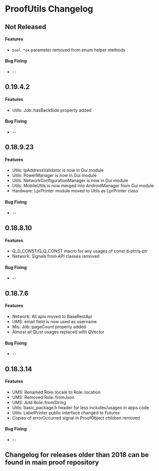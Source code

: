 ProofUtils Changelog
====================

## Not Released
#### Features
 * `bool *ok` parameter removed from enum helper methods

#### Bug Fixing
 * --

## 0.19.4.2
#### Features
 * Utils: Job::hasBackSide property added

#### Bug Fixing
 * --

## 0.18.9.23
#### Features
 * Utils: IpAddressValidator is now in Gui module
 * Utils: PowerManager is now in Gui module
 * Utils: NetworkConfigurationManager is now in Gui module
 * Utils: MobileUtils is now merged into AndroidManager from Gui module
 * Hardware: LprPrinter module moved to Utils as LprPrinter class

#### Bug Fixing
 * --

## 0.18.8.10
#### Features
 * Q_D_CONST/Q_Q_CONST macro for any usages of const d-ptr/q-ptr
 * Network: Signals from API classes removed

#### Bug Fixing
 * --

## 0.18.7.6
#### Features
 * Network: All apis moved to BaseRestApi
 * UMS: email field is now used as username
 * Mis: Job::pageCount property added
 * Almost all QList usages replaced with QVector

#### Bug Fixing
 * --

## 0.18.3.14
#### Features
 * UMS: Renamed Role::locale to Role::location
 * UMS: Removed Role::fromJson
 * UMS: Add Role::fromString
 * Utils: basic_package.h header for less includes/usages in apps code
 * Utils: LabelPrinter public interface changed to Futures
 * Copies of errorOccurred signal in ProofObject children removed

#### Bug Fixing
 * --

## Changelog for releases older than 2018 can be found in main proof repository
